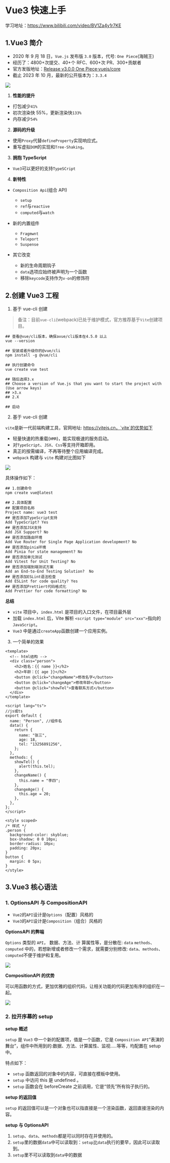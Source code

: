# Vue3 快速上手

学习地址：https://www.bilibili.com/video/BV1Za4y1r7KE

## 1.Vue3 简介

- 2020 年 9 月 18 日，`Vue.js` 发布版 `3.0` 版本，代号: `One Piece`(海贼王)
- 经历了：4800+次提交、40+个 RFC、600+次 PR、300+贡献者
- 官方发版地址：[Release v3.0.0 One Piece·vuejs/core](https://github.com/vuejs/core/releases/tag/v3.0.0)
- 截止 2023 年 10 月，最新的公开版本为：`3.3.4`

![](https://img2024.cnblogs.com/blog/2332774/202401/2332774-20240128213637375-583815485.png)

1. **性能的提升**

- 打包减少`41%`
- 初次渲染快 55%，更新渲染快`133%`
- 内存减少`54%`

2. **源码的升级**

- 使用`Proxy`代替`defineProperty`实现响应式。
- 重写虚拟`DOM`的实现和`Tree-Shaking`。

3. **拥抱 TypeScript**

- `Vue3`可以更好的支持`TypeSCript`

4. **新特性**

- `Composition Api`(组合 API)

  - `setup`
  - `ref`与`reactive`
  - `computed`与`watch`

- 新的内置组件

  - `Fragmwnt`
  - `Teleport`
  - `Suspense`

- 其它改变
  - 新的生命周期钩子
  - `data`选项应始终被声明为一个函数
  - 移除`keycode`支持作为`v-on`的修饰符

## 2.创建 Vue3 工程

1. 基于 vue-cli 创建

> 备注：目前`vue-cli`(webpack)已处于维护模式，官方推荐基于`Vite`创建项目。

```shell
## 查看@vue/cli版本，确保avue/cli版本在4.5.0 以上
vue --version

## 安装或者升级你的@vue/cli
npm install -g @vue/cli

## 执行创建命令
vue create vue test

## 随后选择3.x
## Choose a version of Vue.js that you want to start the project with (Use arrow keys)
## >3.x
## 2.X

## 启动
```

2. 基于 vue-cli 创建

`vite`是新一代前端构建工具，官网地址: https://vitejs.cn，`vite`的优势如下

- 轻量快速的热重载(`HMR`)，能实现极速的服务启动。
- 对`TypeScript`、`JSX`、`Css`等支持开箱即用。
- 真正的按需编译，不再等待整个应用编译完成。
- `webpack` 构建与 `vite` 构建对比图如下

![](https://img2024.cnblogs.com/blog/2332774/202401/2332774-20240128221308207-1337125103.png)

具体操作如下：

```shell
## 1.创建命令
npm create vue@latest

## 2.具体配置
## 配置项目名称
Project name: vue3 test
## 是否添加TypeScript支持
Add TypeScript? Yes
## 是否添加JSX支持
Add JSX Support? No
## 是否添加路由环境
Add Vue Router for Single Page Application development? No
## 是否添加pinia环境
Add Pinia for state management? No
## 是否添加单元测试
Add Vitest for Unit Testing? No
## 是否添加端到端测试方案
Add an End-to-End Testing Solution?  No
## 是否添加ESLint语法检查
Add ESLint for code quality? Yes
## 是否添加Prettiert代码格式化
Add Prettier for code formatting? No
```

**总结**

- `vite` 项目中，`index.html` 是项目的入口文件，在项目最外层
- 加载 `index.html` 后，Vite 解析 `<script type="module" src="xxx">`指向的`JavaScript`。
- `Vue3` 中是通过`createApp`函数创建一个应用实例。

3. 一个简单的效果

```vue
<template>
  <!-- html结构 -->
  <div class="person">
    <h2>姓名：{{ name }}</h2>
    <h2>年龄：{{ age }}</h2>
    <button @click="changeName">修改名字</button>
    <button @click="changeAge">修改年龄</button>
    <button @click="showTel">查看联系方式</button>
  </div>
</template>

<script lang="ts">
//js或ts
export default {
  name: "Person", //组件名
  data() {
    return {
      name: "张三",
      age: 18,
      tel: "13256891256",
    };
  },
  methods: {
    showTel() {
      alert(this.tel);
    },
    changeName() {
      this.name = "李四";
    },
    changeAge() {
      this.age = 20;
    },
  },
};
</script>

<style scoped>
/* 样式 */
.person {
  background-color: skyblue;
  box-shadow: 0 0 10px;
  border-radius: 10px;
  padding: 20px;
}
button {
  margin: 0 5px;
}
</style>
```

## 3.Vue3 核心语法

### 1. OptionsAPI 与 CompositionAPI

- `Vue2`的`API`设计是`Options`（配置）风格的
- `Vue3`的`API`设计是`Composition`（组合）风格的

**OptionsAPI 的弊端**

`Options` 类型的 `API`，
数据、方法、计 算属性等，是分散在: `data` `methods`、`computed` 中的，若想新增或者修改一个需求，就需要分别修改: `data`、`methods`、`computed`不便于维护和复用。

![](https://img2024.cnblogs.com/blog/2332774/202403/2332774-20240324233904079-1512787513.gif)

**CompositionAPI 的优势**

可以用函数的方式，更加优雅的组织代码，让相关功能的代码更加有序的组织在一起。

![](https://img2024.cnblogs.com/blog/2332774/202403/2332774-20240324234621858-124867516.gif)

### 2. 拉开序幕的 setup

**setup 概述**

`setup` 是 `Vue3` 中一个新的配置项，值是一个函数，它是 `Composition API`“表演的舞台”，组件中所用到的:数据、方法、计算属性、监视.....等等，均配置在 setup 中。

特点如下：

- `setup` 函数返回的对象中的内容，可直接在模板中使用。
- `setup` 中访问 this 是 undefined 。
- `setup` 函数会在 beforeCreate 之前调用，它是“领先”所有钩子执行的。

**setup 的返回值**

`setup` 的返回值可以是一个对象也可以指直接是一个渲染函数，返回直接渲染的内容。

**setup 与 OptionsAPI**

1. `setup`、`data`、`methods`都是可以同时存在并使用的。
2. `setup`里的数据`data`中可以读取到：`setup`比`data`执行的要早，因此可以读取到。
3. `setup`里不可以读取到`data`中的数据

